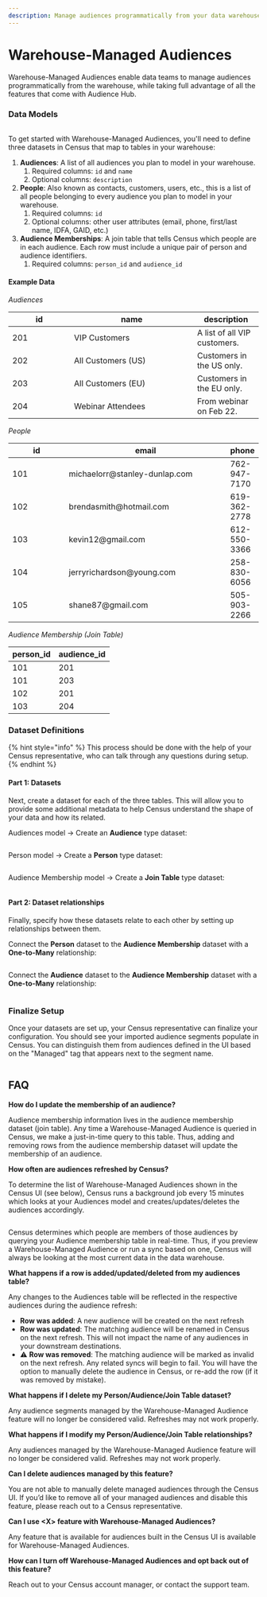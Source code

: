 ```yaml
---
description: Manage audiences programmatically from your data warehouse.
---
```


# Warehouse-Managed Audiences

Warehouse-Managed Audiences enable data teams to manage audiences programmatically from the warehouse, while taking full advantage of all the features that come with Audience Hub.

### Data Models

<figure><img src="../../.gitbook/assets/erd.png" alt=""><figcaption></figcaption></figure>

To get started with Warehouse-Managed Audiences, you'll need to define three datasets in Census that map to tables in your warehouse:

1. **Audiences**: A list of all audiences you plan to model in your warehouse.
   1. Required columns: `id` and `name`
   2. Optional columns: `description`
2. **People**: Also known as contacts, customers, users, etc., this is a list of all people belonging to every audience you plan to model in your warehouse.
   1. Required columns: `id`
   2. Optional columns: other user attributes (email, phone, first/last name, IDFA, GAID, etc.)
3. **Audience Memberships**: A join table that tells Census which people are in each audience. Each row must include a unique pair of person and audience identifiers.
   1. Required columns: `person_id` and `audience_id`

#### **Example Data**

_Audiences_

<table><thead><tr><th width="108.33333333333331">id</th><th width="232">name</th><th>description</th></tr></thead><tbody><tr><td>201</td><td>VIP Customers</td><td>A list of all VIP customers.</td></tr><tr><td>202</td><td>All Customers (US)</td><td>Customers in the US only.</td></tr><tr><td>203</td><td>All Customers (EU)</td><td>Customers in the EU only.</td></tr><tr><td>204</td><td>Webinar Attendees</td><td>From webinar on Feb 22.</td></tr></tbody></table>

_People_

<table><thead><tr><th width="108">id</th><th width="323">email</th><th>phone</th></tr></thead><tbody><tr><td>101</td><td>michaelorr@stanley-dunlap.com</td><td>762-947-7170</td></tr><tr><td>102</td><td>brendasmith@hotmail.com</td><td>619-362-2778</td></tr><tr><td>103</td><td>kevin12@gmail.com</td><td>612-550-3366</td></tr><tr><td>104</td><td>jerryrichardson@young.com</td><td>258-830-6056</td></tr><tr><td>105</td><td>shane87@gmail.com</td><td>505-903-2266</td></tr></tbody></table>

_Audience Membership (Join Table)_

| person\_id | audience\_id |
| ---------- | ------------ |
| 101        | 201          |
| 101        | 203          |
| 102        | 201          |
| 103        | 204          |

### Dataset Definitions

{% hint style="info" %}
This process should be done with the help of your Census representative, who can talk through any questions during setup.
{% endhint %}

#### **Part 1**: Datasets

Next, create a dataset for each of the three tables. This will allow you to provide some additional metadata to help Census understand the shape of your data and how its related.

Audiences model -> Create an **Audience** type dataset:

<figure><img src="../../.gitbook/assets/Screenshot 2025-02-27 at 12.34.49.png" alt=""><figcaption></figcaption></figure>

Person model -> Create a **Person** type dataset:

<figure><img src="../../.gitbook/assets/Screenshot 2025-02-27 at 12.34.36 (1).png" alt=""><figcaption></figcaption></figure>

Audience Membership model -> Create a **Join Table** type dataset:

<figure><img src="../../.gitbook/assets/Screenshot 2025-02-27 at 12.35.03.png" alt=""><figcaption></figcaption></figure>

#### **Part 2**: Dataset relationships

Finally, specify how these datasets relate to each other by setting up relationships between them.

Connect the **Person** dataset to the **Audience Membership** dataset with a **One-to-Many** relationship:

<figure><img src="../../.gitbook/assets/Screenshot 2025-02-20 at 13.06.43.png" alt=""><figcaption></figcaption></figure>

Connect the **Audience** dataset to the **Audience Membership** dataset with a **One-to-Many** relationship:

<figure><img src="../../.gitbook/assets/Screenshot 2025-02-20 at 13.07.01.png" alt=""><figcaption></figcaption></figure>

### Finalize Setup

Once your datasets are set up, your Census representative can finalize your configuration. You should see your imported audience segments populate in Census. You can distinguish them from audiences defined in the UI based on the "Managed" tag that appears next to the segment name.

<figure><img src="../../.gitbook/assets/Screenshot 2025-02-27 at 12.23.46.png" alt=""><figcaption></figcaption></figure>

## FAQ

**How do I update the membership of an audience?**

Audience membership information lives in the audience membership dataset (join table). Any time a Warehouse-Managed Audience is queried in Census, we make a just-in-time query to this table. Thus, adding and removing rows from the audience membership dataset will update the membership of an audience.

**How often are audiences refreshed by Census?**

To determine the list of Warehouse-Managed Audiences shown in the Census UI (see below), Census runs a background job every 15 minutes which looks at your Audiences model and creates/updates/deletes the audiences accordingly.

<figure><img src="../../.gitbook/assets/audience-list (3).png" alt=""><figcaption></figcaption></figure>

Census determines which people are members of those audiences by querying your Audience membership table in real-time. Thus, if you preview a Warehouse-Managed Audience or run a sync based on one, Census will always be looking at the most current data in the data warehouse.

**What happens if a row is added/updated/deleted from my audiences table?**

Any changes to the Audiences table will be reflected in the respective audiences during the audience refresh:

* **Row was added**: A new audience will be created on the next refresh
* **Row was updated**: The matching audience will be renamed in Census on the next refresh. This will not impact the name of any audiences in your downstream destinations.
* ⚠️ **Row was removed**: The matching audience will be marked as invalid on the next refresh. Any related syncs will begin to fail. You will have the option to manually delete the audience in Census, or re-add the row (if it was removed by mistake).

**What happens if I delete my Person/Audience/Join Table dataset?**

Any audience segments managed by the Warehouse-Managed Audience feature will no longer be considered valid. Refreshes may not work properly.

**What happens if I modify my Person/Audience/Join Table relationships?**

Any audiences managed by the Warehouse-Managed Audience feature will no longer be considered valid. Refreshes may not work properly.

**Can I delete audiences managed by this feature?**

You are not able to manually delete managed audiences through the Census UI. If you’d like to remove all of your managed audiences and disable this feature, please reach out to a Census representative.

**Can I use \<X> feature with Warehouse-Managed Audiences?**

Any feature that is available for audiences built in the Census UI is available for Warehouse-Managed Audiences.

**How can I turn off Warehouse-Managed Audiences and opt back out of this feature?**

Reach out to your Census account manager, or contact the support team.
